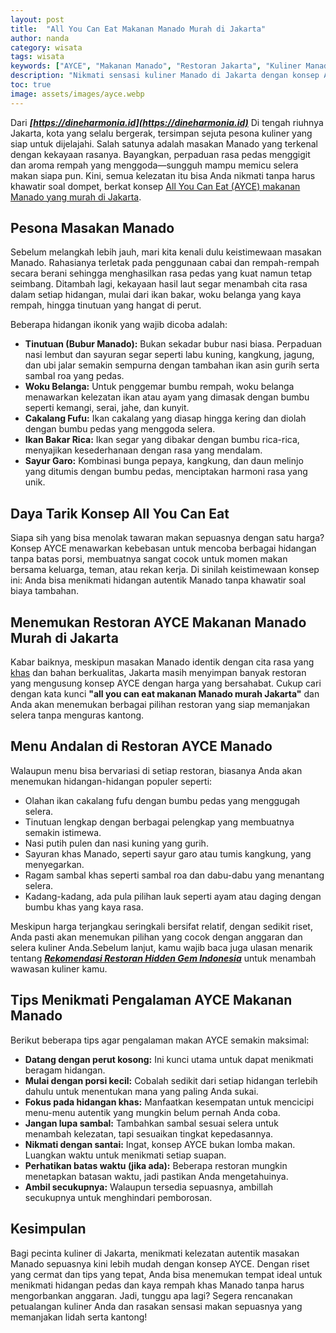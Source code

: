 ```yaml
---
layout: post
title:  "All You Can Eat Makanan Manado Murah di Jakarta"
author: nanda
category: wisata
tags: wisata
keywords: ["AYCE", "Makanan Manado", "Restoran Jakarta", "Kuliner Manado", "Makanan Murah"]
description: "Nikmati sensasi kuliner Manado di Jakarta dengan konsep All You Can Eat (AYCE) yang memanjakan selera dan ramah di kantong. Temukan rekomendasi restoran serta tips menikmati hidangan autentik Manado dalam panduan ini"
toc: true
image: assets/images/ayce.webp
---
```


Dari ***[https://dineharmonia.id](https://dineharmonia.id)*** Di tengah riuhnya Jakarta, kota yang selalu bergerak, tersimpan sejuta pesona kuliner yang siap untuk dijelajahi. Salah satunya adalah masakan Manado yang terkenal dengan kekayaan rasanya. Bayangkan, perpaduan rasa pedas menggigit dan aroma rempah yang menggoda—sungguh mampu memicu selera makan siapa pun. Kini, semua kelezatan itu bisa Anda nikmati tanpa harus khawatir soal dompet, berkat konsep [All You Can Eat (AYCE) makanan Manado yang murah di Jakarta](https://pediaku.id/all-you-can-eat-manado-jakarta/).

## Pesona Masakan Manado

Sebelum melangkah lebih jauh, mari kita kenali dulu keistimewaan masakan Manado. Rahasianya terletak pada penggunaan cabai dan rempah-rempah secara berani sehingga menghasilkan rasa pedas yang kuat namun tetap seimbang. Ditambah lagi, kekayaan hasil laut segar menambah cita rasa dalam setiap hidangan, mulai dari ikan bakar, woku belanga yang kaya rempah, hingga tinutuan yang hangat di perut.

Beberapa hidangan ikonik yang wajib dicoba adalah:

- **Tinutuan (Bubur Manado):** Bukan sekadar bubur nasi biasa. Perpaduan nasi lembut dan sayuran segar seperti labu kuning, kangkung, jagung, dan ubi jalar semakin sempurna dengan tambahan ikan asin gurih serta sambal roa yang pedas.
- **Woku Belanga:** Untuk penggemar bumbu rempah, woku belanga menawarkan kelezatan ikan atau ayam yang dimasak dengan bumbu seperti kemangi, serai, jahe, dan kunyit.
- **Cakalang Fufu:** Ikan cakalang yang diasap hingga kering dan diolah dengan bumbu pedas yang menggoda selera.
- **Ikan Bakar Rica:** Ikan segar yang dibakar dengan bumbu rica-rica, menyajikan kesederhanaan dengan rasa yang mendalam.
- **Sayur Garo:** Kombinasi bunga pepaya, kangkung, dan daun melinjo yang ditumis dengan bumbu pedas, menciptakan harmoni rasa yang unik.

## Daya Tarik Konsep All You Can Eat

Siapa sih yang bisa menolak tawaran makan sepuasnya dengan satu harga? Konsep AYCE menawarkan kebebasan untuk mencoba berbagai hidangan tanpa batas porsi, membuatnya sangat cocok untuk momen makan bersama keluarga, teman, atau rekan kerja. Di sinilah keistimewaan konsep ini: Anda bisa menikmati hidangan autentik Manado tanpa khawatir soal biaya tambahan.

## Menemukan Restoran AYCE Makanan Manado Murah di Jakarta

Kabar baiknya, meskipun masakan Manado identik dengan cita rasa yang [khas](https://pediaku.id/kue-khas-padang-dan-resepnya/) dan bahan berkualitas, Jakarta masih menyimpan banyak restoran yang mengusung konsep AYCE dengan harga yang bersahabat. Cukup cari dengan kata kunci **"all you can eat makanan Manado murah Jakarta"** dan Anda akan menemukan berbagai pilihan restoran yang siap memanjakan selera tanpa menguras kantong.

## Menu Andalan di Restoran AYCE Manado

Walaupun menu bisa bervariasi di setiap restoran, biasanya Anda akan menemukan hidangan-hidangan populer seperti:

- Olahan ikan cakalang fufu dengan bumbu pedas yang menggugah selera.
- Tinutuan lengkap dengan berbagai pelengkap yang membuatnya semakin istimewa.
- Nasi putih pulen dan nasi kuning yang gurih.
- Sayuran khas Manado, seperti sayur garo atau tumis kangkung, yang menyegarkan.
- Ragam sambal khas seperti sambal roa dan dabu-dabu yang menantang selera.
- Kadang-kadang, ada pula pilihan lauk seperti ayam atau daging dengan bumbu khas yang kaya rasa.

Meskipun harga terjangkau seringkali bersifat relatif, dengan sedikit riset, Anda pasti akan menemukan pilihan yang cocok dengan anggaran dan selera kuliner Anda.Sebelum lanjut, kamu wajib baca juga ulasan menarik tentang ***[Rekomendasi Restoran Hidden Gem Indonesia](https://dineharmonia.id/informasi/rekomendasi-restoran-hidden-gem-di-indonesia-yang-wajib-dicoba/)*** untuk menambah wawasan kuliner kamu.

## Tips Menikmati Pengalaman AYCE Makanan Manado

Berikut beberapa tips agar pengalaman makan AYCE semakin maksimal:

- **Datang dengan perut kosong:** Ini kunci utama untuk dapat menikmati beragam hidangan.
- **Mulai dengan porsi kecil:** Cobalah sedikit dari setiap hidangan terlebih dahulu untuk menentukan mana yang paling Anda sukai.
- **Fokus pada hidangan khas:** Manfaatkan kesempatan untuk mencicipi menu-menu autentik yang mungkin belum pernah Anda coba.
- **Jangan lupa sambal:** Tambahkan sambal sesuai selera untuk menambah kelezatan, tapi sesuaikan tingkat kepedasannya.
- **Nikmati dengan santai:** Ingat, konsep AYCE bukan lomba makan. Luangkan waktu untuk menikmati setiap suapan.
- **Perhatikan batas waktu (jika ada):** Beberapa restoran mungkin menetapkan batasan waktu, jadi pastikan Anda mengetahuinya.
- **Ambil secukupnya:** Walaupun tersedia sepuasnya, ambillah secukupnya untuk menghindari pemborosan.

## Kesimpulan

Bagi pecinta kuliner di Jakarta, menikmati kelezatan autentik masakan Manado sepuasnya kini lebih mudah dengan konsep AYCE. Dengan riset yang cermat dan tips yang tepat, Anda bisa menemukan tempat ideal untuk menikmati hidangan pedas dan kaya rempah khas Manado tanpa harus mengorbankan anggaran. Jadi, tunggu apa lagi? Segera rencanakan petualangan kuliner Anda dan rasakan sensasi makan sepuasnya yang memanjakan lidah serta kantong!
